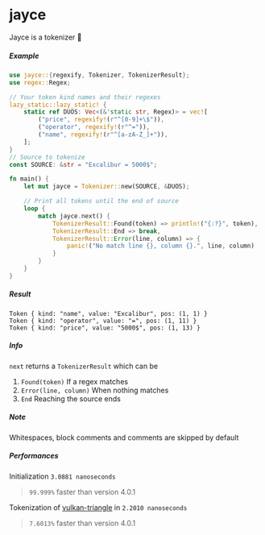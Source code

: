 # jayce

Jayce is a tokenizer 🌌

##### Example

```rust
use jayce::{regexify, Tokenizer, TokenizerResult};
use regex::Regex;

// Your token kind names and their regexes
lazy_static::lazy_static! {
    static ref DUOS: Vec<(&'static str, Regex)> = vec![
        ("price", regexify!(r"^[0-9]+\$")),
        ("operator", regexify!(r"^=")),
        ("name", regexify!(r"^[a-zA-Z_]+")),
    ];
}
// Source to tokenize
const SOURCE: &str = "Excalibur = 5000$";

fn main() {
    let mut jayce = Tokenizer::new(SOURCE, &DUOS);

    // Print all tokens until the end of source
    loop {
        match jayce.next() {
            TokenizerResult::Found(token) => println!("{:?}", token),
            TokenizerResult::End => break,
            TokenizerResult::Error(line, column) => {
                panic!("No match line {}, column {}.", line, column)
            }
        }
    }
}
```

##### Result

```rust,ignore
Token { kind: "name", value: "Excalibur", pos: (1, 1) }
Token { kind: "operator", value: "=", pos: (1, 11) }
Token { kind: "price", value: "5000$", pos: (1, 13) }
```

##### Info

`next` returns a `TokenizerResult` which can be

1. `Found(token)` If a regex matches
2. `Error(line, column)` When nothing matches
3. `End` Reaching the source ends

##### Note

Whitespaces, block comments and comments are skipped by default

##### Performances

Initialization `3.0881 nanoseconds`

> `99.999%` faster than version 4.0.1

Tokenization of [vulkan-triangle](https://github.com/vulkano-rs/vulkano/blob/master/examples/src/bin/triangle.rs) in `2.2010 nanoseconds`

> `7.6013%` faster than version 4.0.1

